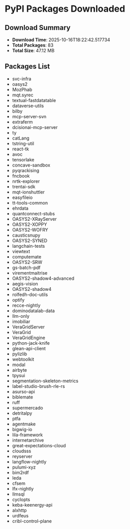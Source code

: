 # PyPI Packages Downloaded

## Download Summary
- **Download Time**: 2025-10-16T18:22:42.517734
- **Total Packages**: 83
- **Total Size**: 47.12 MB

## Packages List
- svc-infra
- oasys2
- MozPhab
- mqt.syrec
- textual-fastdatatable
- dataverse-utils
- bilby
- mcp-server-svn
- extraferm
- dcisionai-mcp-server
- ty
- catLang
- tstring-util
- react-tk
- avoc
- tensorlake
- concave-sandbox
- pyqrackising
- fncbook
- nrtk-explorer
- trentai-sdk
- mqt-ionshuttler
- easyfileio
- tt-tools-common
- ehrdata
- quantconnect-stubs
- OASYS2-XRayServer
- OASYS2-XOPPY
- OASYS2-WOFRY
- causticsnupy
- OASYS2-SYNED
- langchain-tests
- viewtext
- computemate
- OASYS2-SRW
- gs-batch-pdf
- virementmaitrise
- OASYS2-shadow4-advanced
- aegis-vision
- OASYS2-shadow4
- rolfedh-doc-utils
- optify
- recce-nightly
- dominodatalab-data
- llm-only
- imobiliar
- VeraGridServer
- VeraGrid
- VeraGridEngine
- python-jack-knife
- glean-api-client
- pylizlib
- webtoolkit
- modal
- airbyte
- tpysui
- segmentation-skeleton-metrics
- label-studio-brush-rle-rs
- asurso-api
- biblemate
- ruff
- supermercado
- detritalpy
- ptfa
- agentmake
- bigwig-io
- lila-framework
- internetarchive
- great-expectations-cloud
- cloudsss
- reyserver
- langflow-nightly
- pulumi-xyz
- bim2rdf
- leda
- cfsem
- lfx-nightly
- llmsql
- cyclopts
- keba-keenergy-api
- alxhttp
- urdfeus
- cribl-control-plane
